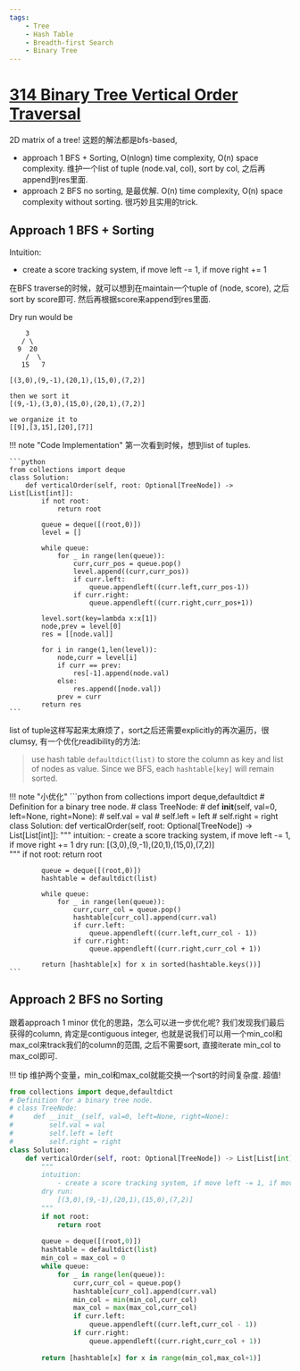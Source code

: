 ```yaml
---
tags:
    - Tree
    - Hash Table
    - Breadth-first Search
    - Binary Tree
---
```


# [314 Binary Tree Vertical Order Traversal](https://leetcode.com/problems/binary-tree-vertical-order-traversal/description/)

2D matrix of a tree! 这题的解法都是bfs-based, 

- approach 1 BFS + Sorting, O(nlogn) time complexity, O(n) space complexity. 维护一个list of tuple (node.val, col), sort by col, 之后再append到res里面.
- approach 2 BFS no sorting, 是最优解. O(n) time complexity, O(n) space complexity without sorting. 很巧妙且实用的trick.

## Approach 1 BFS + Sorting

Intuition:

- create a score tracking system, if move left -= 1, if move right += 1

在BFS traverse的时候，就可以想到在maintain一个tuple of (node, score), 之后sort by score即可. 然后再根据score来append到res里面.

Dry run would be 

```
    3
   / \
  9  20
    /  \
   15   7

[(3,0),(9,-1),(20,1),(15,0),(7,2)]   

then we sort it
[(9,-1),(3,0),(15,0),(20,1),(7,2)]
    
we organize it to
[[9],[3,15],[20],[7]]
```

!!! note "Code Implementation"
    第一次看到时候，想到list of tuples.

    ```python
    from collections import deque
    class Solution:
        def verticalOrder(self, root: Optional[TreeNode]) -> List[List[int]]:
            if not root:
                return root
            
            queue = deque([(root,0)])
            level = []

            while queue:
                for _ in range(len(queue)):
                    curr,curr_pos = queue.pop()
                    level.append((curr,curr_pos))
                    if curr.left:
                        queue.appendleft((curr.left,curr_pos-1))
                    if curr.right:
                        queue.appendleft((curr.right,curr_pos+1))
                
            level.sort(key=lambda x:x[1])
            node,prev = level[0]
            res = [[node.val]]

            for i in range(1,len(level)):
                node,curr = level[i]
                if curr == prev:
                    res[-1].append(node.val)
                else:
                    res.append([node.val])            
                prev = curr
            return res
    ```


list of tuple这样写起来太麻烦了，sort之后还需要explicitly的再次遍历，很clumsy, 有一个优化readibility的方法:

> use hash table `defaultdict(list)` to store the column as key and list of nodes as value. Since we BFS, each `hashtable[key]` will remain sorted.

!!! note "小优化"
    ```python
    from collections import deque,defaultdict
    # Definition for a binary tree node.
    # class TreeNode:
    #     def __init__(self, val=0, left=None, right=None):
    #         self.val = val
    #         self.left = left
    #         self.right = right
    class Solution:
        def verticalOrder(self, root: Optional[TreeNode]) -> List[List[int]]:
            """
            intuition:
                - create a score tracking system, if move left -= 1, if move right += 1
            dry run:
                [(3,0),(9,-1),(20,1),(15,0),(7,2)]        
            """
            if not root:
                return root
            
            queue = deque([(root,0)])
            hashtable = defaultdict(list)

            while queue:
                for _ in range(len(queue)):
                    curr,curr_col = queue.pop()
                    hashtable[curr_col].append(curr.val)
                    if curr.left:
                        queue.appendleft((curr.left,curr_col - 1))
                    if curr.right:
                        queue.appendleft((curr.right,curr_col + 1))
            
            return [hashtable[x] for x in sorted(hashtable.keys())]
    ```


## Approach 2 BFS no Sorting

跟着approach 1 minor 优化的思路，怎么可以进一步优化呢? 我们发现我们最后获得的column, 肯定是contiguous integer, 也就是说我们可以用一个min_col和max_col来track我们的column的范围, 之后不需要sort, 直接iterate min_col to max_col即可.

!!! tip
    维护两个变量，min_col和max_col就能交换一个sort的时间复杂度. 超值!
    
```python
from collections import deque,defaultdict
# Definition for a binary tree node.
# class TreeNode:
#     def __init__(self, val=0, left=None, right=None):
#         self.val = val
#         self.left = left
#         self.right = right
class Solution:
    def verticalOrder(self, root: Optional[TreeNode]) -> List[List[int]]:
        """
        intuition:
            - create a score tracking system, if move left -= 1, if move right += 1
        dry run:
            [(3,0),(9,-1),(20,1),(15,0),(7,2)]        
        """
        if not root:
            return root
        
        queue = deque([(root,0)])
        hashtable = defaultdict(list)
        min_col = max_col = 0
        while queue:
            for _ in range(len(queue)):
                curr,curr_col = queue.pop()
                hashtable[curr_col].append(curr.val)
                min_col = min(min_col,curr_col)
                max_col = max(max_col,curr_col)                
                if curr.left:
                    queue.appendleft((curr.left,curr_col - 1))
                if curr.right:
                    queue.appendleft((curr.right,curr_col + 1))
        
        return [hashtable[x] for x in range(min_col,max_col+1)]        
```
